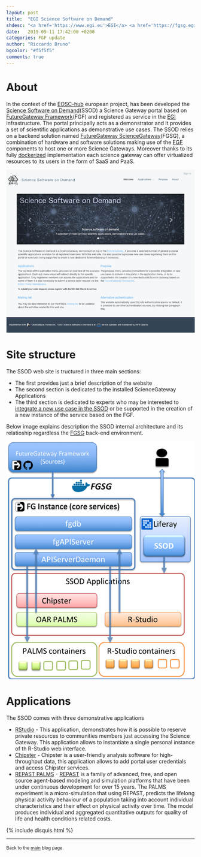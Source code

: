 ```yaml
---
layout: post
title:  "EGI Science Software on Demand"
shdesc: "<a href='https://www.egi.eu'>EGI</a> <a href='https://fgsg.egi.eu/egissod/web/ssod/'>Science Software on Demand</a> a Science Gateway demonstrator built on top of the <a href='https://fgsg.ct.infn.it'>FGSG</a> for the <a href='https://www.eosc-hub.eu'>EOSC-hub</a> project built on top of the <a href='https://fgsg.ct.infn.it'>FGSG environment</a>."
date:   2019-09-11 17:42:00 +0200
categories: FGF update
author: "Riccardo Bruno"
bgcolor: "#f5f5f5"
comments: true
---
```


# About
In the context of the [EOSC-hub][EOSCHUB] european project, has been developed the [Science Software on Demand][SSOD](SSOD) a Science Gateway portal based on [FutureGateway Framework][FGF](FGF) and registered as service in the [EGI][EGI] infrastructure. The portal principally acts as a demonstrator and it provides a set of scientific applications as demonstrative use cases. The SSOD relies on a backend solution named [FutureGateway ScienceGateway][FGSG](FGSG), a combination of hardware and software solutions making use of the [FGF][FGF] components to host one or more Science Gateways. Moreover thanks to its fully [dockerized][DOCKER] implementation each science gateway can offer virtualized resources to its users in the form of SaaS and PaaS.

![SSOD](/images/SSOD.png)

# Site structure
The SSOD web site is tructured in three main sections:

* The first provides just a brief description of the website
* The second section is dedicated to the installed ScienceGateway Applications
* The third section is dedicated to experts who may be interested to [integrate a new use case in the SSOD](https://wiki.egi.eu/wiki/Applications_on_Demand_Service_-_information_for_developers#How_to_integrate_a_new_application_in_the_FutureGateway_Science_Gateway) or be supported in the creation of a new instance of the service based on the FGF.

Below image explains description the SSOD internal architecture and its relatioship regardless the [FGSG][FGSG] back-end environment.

![FGSG](/images/FGSG_ssod.png)

# Applications
The SSOD comes with three demonstrative applications

* [RStudio](https://fgsg.egi.eu/egissod/web/ssod/r-studio1) - This application, demonstrates how it is possible to reserve private resources to communities members just accessing the Science Gateway. This application allows to instantiate a single personal instance of th R-Studio web interface.
* [Chipster](https://fgsg.egi.eu/egissod/web/ssod/chipster-user-account-instructions) - Chipster is a user-friendly analysis software for high-throughput data, this application allows to add portal user credentials and access Chipster services.
* [REPAST PALMS](https://fgsg.egi.eu/egissod/web/ssod/oar-palms) - [REPAST](https://repast.github.io) is a family of advanced, free, and open source agent-based modeling and simulation platforms that have been under continuous development for over 15 years. The PALMS experiment is a micro-simulation that using REPAST, predicts the lifelong physical activity behaviour of a population taking into account individual characteristics and their effect on physical activity over time. The model produces individual and aggregated quantitative outputs for quality of life and health conditions related costs.

{% include disquis.html %}
<hr>
<p><small>Back to the <a href="/blog/">main</a> blog page.</small></p>

[EGI]: https://www.egi.eu
[SSOD]: https://fgsg.egi.eu/egissod/web/ssod/
[FGF]: https://github.com/FutureGatewayFramework
[DOCKER]: https://www.docker.com
[FGSG]: https://fgsg.ct.infn.it
[EOSCHUB]: https://www.eosc-hub.eu